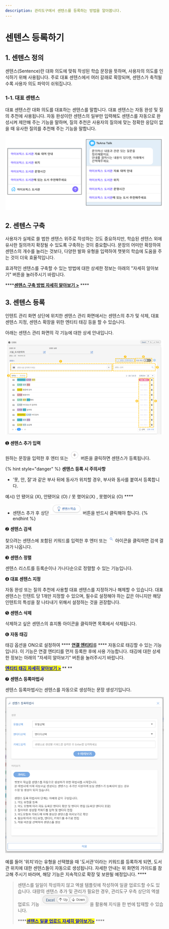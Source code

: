 ```yaml
---
description: 관리도구에서 센텐스를 등록하는 방법을 알아봅니다.
---
```


# 센텐스 등록하기

## 1. 센텐스 정의

센텐스(Sentence)란 대화 의도에 맞춰 작성된 학습 문장을 뜻하며, 사용자의 의도를 인식하기 위해 사용됩니다. 주로 대표 센텐스에서 여러 갈래로 확장되며, 센텐스가 축적될수록 사용자 의도 파악이 쉬워집니다.

### 1-1. 대표 센텐스

대표 센텐스란 대화 의도를 대표하는 센텐스를 말합니다. 대표 센텐스는 자동 완성 및 질의 추천에 사용됩니다. 자동 완성이란 센텐스의 일부만 입력해도 센텐스를 자동으로 완성시켜 제안해 주는 기능을 말하며, 질의 추천은 사용자의 질의에 맞는 정확한 응답이 없을 때 유사한 질의를 추천해 주는 기능을 말합니다.

![ 자동완성과 질의추천](<../../../.gitbook/assets/대표센텐스 (1).png>)

## 2. 센텐스 구축

사용자가 실제로 쓸 법한 센텐스 위주로 작성하는 것도 중요하지만, 학습된 센텐스 외에 유사한 질의까지 확장될 수 있도록 구축하는 것이 중요합니다. 문장의 어미만 확장하여 센텐스의 개수를 늘리는 것보다, 다양한 발화 유형을 입력하여 챗봇의 학습에 도움을 주는 것이 더욱 효율적입니다.&#x20;

효과적인 센텐스를 구축할 수 있는 방법에 대한 상세한 정보는 아래의 "자세히 알아보기" 버튼을 눌러주시기 바랍니다.&#x20;

****[**센텐스 구축 방법 자세히 알아보기 >**](../../../tip/undefined-1.md) ****&#x20;

## 3. 센텐스 등록

인텐트 관리 화면 상단에 위치한 센텐스 관리 화면에서는 센텐스의 추가 및 삭제, 대표 센텐스 지정, 센텐스 확장을 위한 엔티티 태깅 등을 할 수 있습니다.&#x20;

아래는 센텐스 관리 화면의 각 기능에 대한 상세 안내입니다.

![센텐스 관리 화면](<../../../.gitbook/assets/1. 센텐스 관리 화면.png>)

➊ **센텐스 추가 입력** &#x20;

원하는 문장을 입력한 후 엔터 또는 <img src="../../../.gitbook/assets/image (373).png" alt="" data-size="line"> 버튼을 클릭하면 센텐스가 등록됩니다.  <mark style="color:blue;"></mark>                 &#x20;

{% hint style="danger" %}
**센텐스 등록 시  주의사항**

* '못, 안, 잘'과 같은 부사 뒤에 동사가 위치할 경우, 부사와 동사를 붙여서 등록합니다.&#x20;

예시) 안 됐어요 (X), 안됐어요 (O) / 못 했어요(X) , 못했어요 (O)       ****      &#x20;

* 센텐스 추가 후 상단  <img src="../../../.gitbook/assets/image (286).png" alt="" data-size="line"> 버튼을 반드시 클릭해야 합니다.        &#x20;
{% endhint %}



➋ **센텐스 검색**&#x20;

찾으려는 센텐스에 포함된 키워드를 입력한 후 엔터 또는 ![](<../../../.gitbook/assets/image (134).png>) 아이콘을 클릭하면 검색 결과가 나옵니다. &#x20;



➌ **센텐스 정렬** &#x20;

센텐스 리스트를 등록순이나 가나다순으로 정렬할 수 있는 기능입니다.



➍ **대표 센텐스 지정** &#x20;

자동 완성 또는 질의 추천에 사용할 대표 센텐스를 지정하거나 해제할 수 있습니다. 대표 센텐스는 인텐트 당 1개만 지정할 수 있으며, 필수로 설정해야 하는 값은 아니지만 해당 인텐트의 특성을 잘 나타내기 위해서 설정하는 것을 권장합니다.&#x20;



➎ **센텐스 삭제**&#x20;

삭제하고 싶은 센텐스의 휴지통 아이콘을 클릭하면 목록에서 삭제됩니다. &#x20;



➏ **자동 태깅** &#x20;

태깅 옵션을 ON으로 설정하여 **** [**연결 엔티티**](undefined-2.md#1.)를 **** 자동으로 태깅할 수 있는 기능입니다. 이 기능은 연결 엔티티를 먼저 등록한 후에 사용 가능합니다. 태깅에 대한 상세한 정보는 아래의 "자세히 알아보기" 버튼을 눌러주시기 바랍니다.&#x20;

<mark style="color:blue;">****</mark>[<mark style="color:blue;">**엔티티 태깅 자세히 알아보기 >**</mark>](undefined-1.md) <mark style="color:blue;">****</mark>**   ** &#x20;



➐ **센텐스 등록마법사**

센텐스 등록마법사는 센텐스를 자동으로 생성하는 문장 생성기입니다.

![센텐스 등록마법사 설정 창  ](<../../../.gitbook/assets/image (218).png>)

예를 들어 '위치'라는 유형을 선택했을 때 '도서관'이라는 키워드를 등록하게 되면, 도서관 위치에 대한 센텐스들이 자동으로 생성됩니다. 자세한 안내는 위 화면의 가이드를 참고해 주시기 바라며, 해당 기능은 지속적으로 확장 및 보완될 예정입니다.  ****   &#x20;



> 센텐스를 일일이 작성하지 않고 엑셀 템플릿에 작성하여 일괄 업로드할 수도 있습니다. 대량의 센텐스 추가 및 관리가 필요한 경우, 관리도구 우측 상단의 엑셀 업로드 기능 <img src="../../../.gitbook/assets/image (190).png" alt="" data-size="line">을 활용해 지식을 한 번에 탑재할 수 있습니다. &#x20;
>
> ****[<mark style="color:blue;">**센텐스 일괄 업로드 자세히 알아보기>**</mark>](../undefined-2.md#4.) ****             &#x20;

